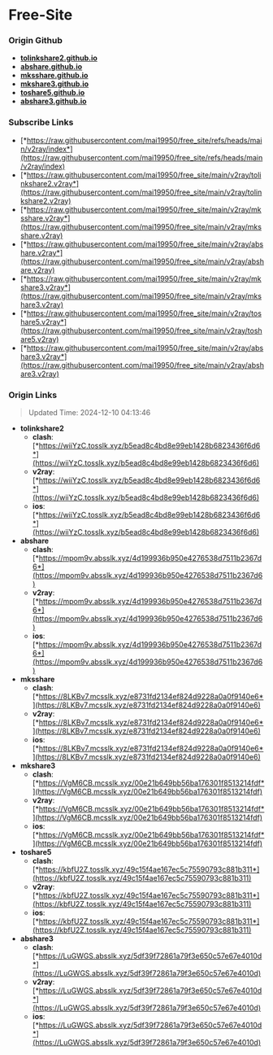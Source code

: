 # Free-Site

### Origin Github

- [**tolinkshare2.github.io**](https://github.com/tolinkshare2/tolinkshare2.github.io)
- [**abshare.github.io**](https://github.com/abshare/abshare.github.io)
- [**mksshare.github.io**](https://github.com/mksshare/mksshare.github.io)
- [**mkshare3.github.io**](https://github.com/mkshare3/mkshare3.github.io)
- [**toshare5.github.io**](https://github.com/toshare5/toshare5.github.io)
- [**abshare3.github.io**](https://github.com/abshare3/abshare3.github.io)

### Subscribe Links

- [*https://raw.githubusercontent.com/mai19950/free_site/refs/heads/main/v2ray/index*](https://raw.githubusercontent.com/mai19950/free_site/refs/heads/main/v2ray/index)
- [*https://raw.githubusercontent.com/mai19950/free_site/main/v2ray/tolinkshare2.v2ray*](https://raw.githubusercontent.com/mai19950/free_site/main/v2ray/tolinkshare2.v2ray)
- [*https://raw.githubusercontent.com/mai19950/free_site/main/v2ray/mksshare.v2ray*](https://raw.githubusercontent.com/mai19950/free_site/main/v2ray/mksshare.v2ray)
- [*https://raw.githubusercontent.com/mai19950/free_site/main/v2ray/abshare.v2ray*](https://raw.githubusercontent.com/mai19950/free_site/main/v2ray/abshare.v2ray)
- [*https://raw.githubusercontent.com/mai19950/free_site/main/v2ray/mkshare3.v2ray*](https://raw.githubusercontent.com/mai19950/free_site/main/v2ray/mkshare3.v2ray)
- [*https://raw.githubusercontent.com/mai19950/free_site/main/v2ray/toshare5.v2ray*](https://raw.githubusercontent.com/mai19950/free_site/main/v2ray/toshare5.v2ray)
- [*https://raw.githubusercontent.com/mai19950/free_site/main/v2ray/abshare3.v2ray*](https://raw.githubusercontent.com/mai19950/free_site/main/v2ray/abshare3.v2ray)

### Origin Links

> Updated Time: 2024-12-10 04:13:46

- **tolinkshare2**
  - **clash**: [*https://wiiYzC.tosslk.xyz/b5ead8c4bd8e99eb1428b6823436f6d6*](https://wiiYzC.tosslk.xyz/b5ead8c4bd8e99eb1428b6823436f6d6)
  - **v2ray**: [*https://wiiYzC.tosslk.xyz/b5ead8c4bd8e99eb1428b6823436f6d6*](https://wiiYzC.tosslk.xyz/b5ead8c4bd8e99eb1428b6823436f6d6)
  - **ios**: [*https://wiiYzC.tosslk.xyz/b5ead8c4bd8e99eb1428b6823436f6d6*](https://wiiYzC.tosslk.xyz/b5ead8c4bd8e99eb1428b6823436f6d6)
- **abshare**
  - **clash**: [*https://mpom9v.absslk.xyz/4d199936b950e4276538d7511b2367d6*](https://mpom9v.absslk.xyz/4d199936b950e4276538d7511b2367d6)
  - **v2ray**: [*https://mpom9v.absslk.xyz/4d199936b950e4276538d7511b2367d6*](https://mpom9v.absslk.xyz/4d199936b950e4276538d7511b2367d6)
  - **ios**: [*https://mpom9v.absslk.xyz/4d199936b950e4276538d7511b2367d6*](https://mpom9v.absslk.xyz/4d199936b950e4276538d7511b2367d6)
- **mksshare**
  - **clash**: [*https://8LKBv7.mcsslk.xyz/e8731fd2134ef824d9228a0a0f9140e6*](https://8LKBv7.mcsslk.xyz/e8731fd2134ef824d9228a0a0f9140e6)
  - **v2ray**: [*https://8LKBv7.mcsslk.xyz/e8731fd2134ef824d9228a0a0f9140e6*](https://8LKBv7.mcsslk.xyz/e8731fd2134ef824d9228a0a0f9140e6)
  - **ios**: [*https://8LKBv7.mcsslk.xyz/e8731fd2134ef824d9228a0a0f9140e6*](https://8LKBv7.mcsslk.xyz/e8731fd2134ef824d9228a0a0f9140e6)
- **mkshare3**
  - **clash**: [*https://VgM6CB.mcsslk.xyz/00e21b649bb56ba176301f8513214fdf*](https://VgM6CB.mcsslk.xyz/00e21b649bb56ba176301f8513214fdf)
  - **v2ray**: [*https://VgM6CB.mcsslk.xyz/00e21b649bb56ba176301f8513214fdf*](https://VgM6CB.mcsslk.xyz/00e21b649bb56ba176301f8513214fdf)
  - **ios**: [*https://VgM6CB.mcsslk.xyz/00e21b649bb56ba176301f8513214fdf*](https://VgM6CB.mcsslk.xyz/00e21b649bb56ba176301f8513214fdf)
- **toshare5**
  - **clash**: [*https://kbfU2Z.tosslk.xyz/49c15f4ae167ec5c75590793c881b311*](https://kbfU2Z.tosslk.xyz/49c15f4ae167ec5c75590793c881b311)
  - **v2ray**: [*https://kbfU2Z.tosslk.xyz/49c15f4ae167ec5c75590793c881b311*](https://kbfU2Z.tosslk.xyz/49c15f4ae167ec5c75590793c881b311)
  - **ios**: [*https://kbfU2Z.tosslk.xyz/49c15f4ae167ec5c75590793c881b311*](https://kbfU2Z.tosslk.xyz/49c15f4ae167ec5c75590793c881b311)
- **abshare3**
  - **clash**: [*https://LuGWGS.absslk.xyz/5df39f72861a79f3e650c57e67e4010d*](https://LuGWGS.absslk.xyz/5df39f72861a79f3e650c57e67e4010d)
  - **v2ray**: [*https://LuGWGS.absslk.xyz/5df39f72861a79f3e650c57e67e4010d*](https://LuGWGS.absslk.xyz/5df39f72861a79f3e650c57e67e4010d)
  - **ios**: [*https://LuGWGS.absslk.xyz/5df39f72861a79f3e650c57e67e4010d*](https://LuGWGS.absslk.xyz/5df39f72861a79f3e650c57e67e4010d)
